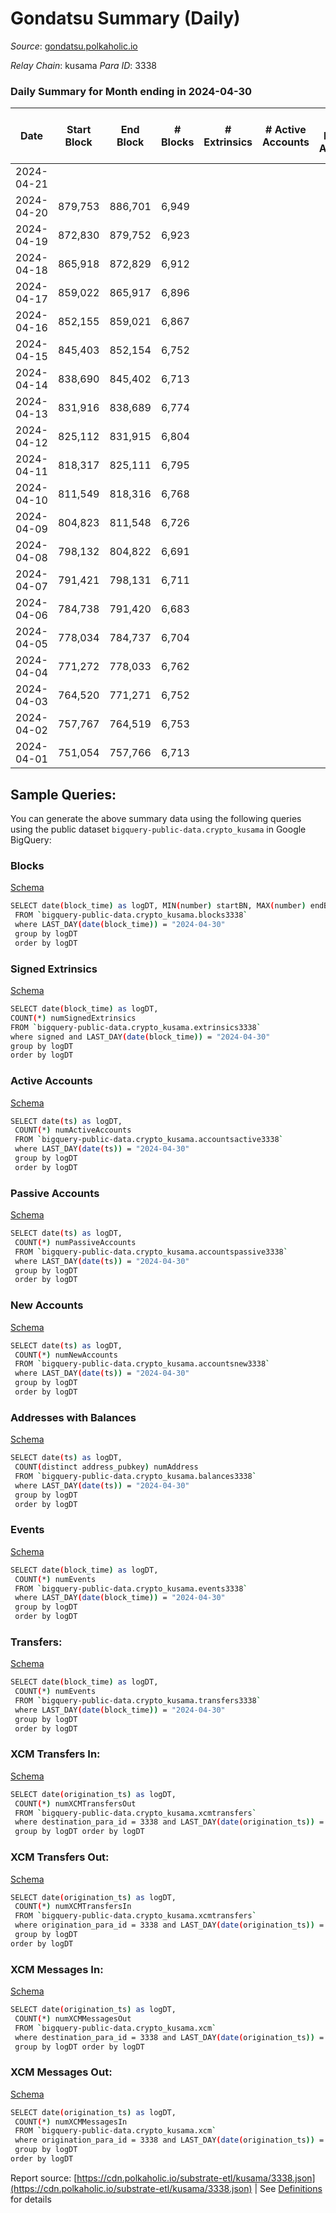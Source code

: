 # Gondatsu Summary (Daily)

_Source_: [gondatsu.polkaholic.io](https://gondatsu.polkaholic.io)

*Relay Chain*: kusama
*Para ID*: 3338



### Daily Summary for Month ending in 2024-04-30


| Date    | Start Block | End Block | # Blocks | # Extrinsics | # Active Accounts | # Passive Accounts | # New Accounts | # Addresses | # Events  | # Transfers ($USD) | # XCM Transfers In ($USD) | # XCM Transfers Out ($USD) | # XCM In | # XCM Out | Issues |
|---------|-------------|-----------|----------|--------------|-------------------|--------------------|----------------|-------------|-----------|--------------------|---------------------------|----------------------------|----------|-----------|--------|
| 2024-04-21 |  |  |  |  |  |  |  |  |  |   |   |   |  |  |  |
| 2024-04-20 | 879,753 | 886,701 | 6,949 |  |  |  |  |  | 13,902 |   |   |   |  |  |  |
| 2024-04-19 | 872,830 | 879,752 | 6,923 |  |  |  |  |  | 13,850 |   |   |   |  |  |  |
| 2024-04-18 | 865,918 | 872,829 | 6,912 |  |  |  |  |  | 13,827 |   |   |   |  |  |  |
| 2024-04-17 | 859,022 | 865,917 | 6,896 |  |  |  |  | 1 | 13,796 |   |   |   |  |  |  |
| 2024-04-16 | 852,155 | 859,021 | 6,867 |  |  |  |  | 1 | 13,738 |   |   |   |  |  |  |
| 2024-04-15 | 845,403 | 852,154 | 6,752 |  |  |  |  | 1 | 13,508 |   |   |   |  |  |  |
| 2024-04-14 | 838,690 | 845,402 | 6,713 |  |  |  |  | 1 | 13,430 |   |   |   |  |  |  |
| 2024-04-13 | 831,916 | 838,689 | 6,774 |  |  |  |  | 1 | 13,551 |   |   |   |  |  |  |
| 2024-04-12 | 825,112 | 831,915 | 6,804 |  |  |  |  | 1 | 13,612 |   |   |   |  |  |  |
| 2024-04-11 | 818,317 | 825,111 | 6,795 |  |  |  |  | 1 | 13,594 |   |   |   |  |  |  |
| 2024-04-10 | 811,549 | 818,316 | 6,768 |  |  |  |  | 1 | 13,540 |   |   |   |  |  |  |
| 2024-04-09 | 804,823 | 811,548 | 6,726 |  |  |  |  | 1 | 13,455 |   |   |   |  |  |  |
| 2024-04-08 | 798,132 | 804,822 | 6,691 |  |  |  |  | 1 | 13,386 |   |   |   |  |  |  |
| 2024-04-07 | 791,421 | 798,131 | 6,711 |  |  |  |  | 1 | 13,426 |   |   |   |  |  |  |
| 2024-04-06 | 784,738 | 791,420 | 6,683 |  |  |  |  | 1 | 13,370 |   |   |   |  |  |  |
| 2024-04-05 | 778,034 | 784,737 | 6,704 |  |  |  |  | 1 | 13,411 |   |   |   |  |  |  |
| 2024-04-04 | 771,272 | 778,033 | 6,762 |  |  |  |  | 1 | 13,528 |   |   |   |  |  |  |
| 2024-04-03 | 764,520 | 771,271 | 6,752 |  |  |  |  | 1 | 13,508 |   |   |   |  |  |  |
| 2024-04-02 | 757,767 | 764,519 | 6,753 |  |  |  |  | 1 | 13,510 |   |   |   |  |  |  |
| 2024-04-01 | 751,054 | 757,766 | 6,713 |  |  |  |  | 1 | 13,429 |   |   |   |  |  |  |

## Sample Queries:
You can generate the above summary data using the following queries using the public dataset `bigquery-public-data.crypto_kusama` in Google BigQuery:


### Blocks 

[Schema](https://github.com/colorfulnotion/substrate-etl/blob/main/schema/blocks.json)

```bash
SELECT date(block_time) as logDT, MIN(number) startBN, MAX(number) endBN, COUNT(*) numBlocks 
 FROM `bigquery-public-data.crypto_kusama.blocks3338`  
 where LAST_DAY(date(block_time)) = "2024-04-30" 
 group by logDT 
 order by logDT
```

### Signed Extrinsics 

[Schema](https://github.com/colorfulnotion/substrate-etl/blob/main/schema/extrinsics.json)

```bash
SELECT date(block_time) as logDT, 
COUNT(*) numSignedExtrinsics 
FROM `bigquery-public-data.crypto_kusama.extrinsics3338`  
where signed and LAST_DAY(date(block_time)) = "2024-04-30" 
group by logDT 
order by logDT
```

### Active Accounts 

[Schema](https://github.com/colorfulnotion/substrate-etl/blob/main/schema/accountsactive.json)

```bash
SELECT date(ts) as logDT, 
 COUNT(*) numActiveAccounts 
 FROM `bigquery-public-data.crypto_kusama.accountsactive3338` 
 where LAST_DAY(date(ts)) = "2024-04-30" 
 group by logDT 
 order by logDT
```

### Passive Accounts 

[Schema](https://github.com/colorfulnotion/substrate-etl/blob/main/schema/accountspassive.json)

```bash
SELECT date(ts) as logDT, 
 COUNT(*) numPassiveAccounts 
 FROM `bigquery-public-data.crypto_kusama.accountspassive3338` 
 where LAST_DAY(date(ts)) = "2024-04-30" 
 group by logDT 
 order by logDT
```

### New Accounts 

[Schema](https://github.com/colorfulnotion/substrate-etl/blob/main/schema/accountsnew.json)

```bash
SELECT date(ts) as logDT, 
 COUNT(*) numNewAccounts 
 FROM `bigquery-public-data.crypto_kusama.accountsnew3338` 
 where LAST_DAY(date(ts)) = "2024-04-30" 
 group by logDT
 order by logDT
```

### Addresses with Balances 

[Schema](https://github.com/colorfulnotion/substrate-etl/blob/main/schema/balances.json)

```bash
SELECT date(ts) as logDT,
 COUNT(distinct address_pubkey) numAddress 
 FROM `bigquery-public-data.crypto_kusama.balances3338` 
 where LAST_DAY(date(ts)) = "2024-04-30" 
 group by logDT 
 order by logDT
```

### Events 

[Schema](https://github.com/colorfulnotion/substrate-etl/blob/main/schema/events.json)

```bash
SELECT date(block_time) as logDT, 
 COUNT(*) numEvents 
 FROM `bigquery-public-data.crypto_kusama.events3338` 
 where LAST_DAY(date(block_time)) = "2024-04-30" 
 group by logDT 
 order by logDT
```

### Transfers:

[Schema](https://github.com/colorfulnotion/substrate-etl/blob/main/schema/transfers.json)

```bash
SELECT date(block_time) as logDT, 
 COUNT(*) numEvents 
 FROM `bigquery-public-data.crypto_kusama.transfers3338` 
 where LAST_DAY(date(block_time)) = "2024-04-30" 
 group by logDT 
 order by logDT
```

### XCM Transfers In: 

[Schema](https://github.com/colorfulnotion/substrate-etl/blob/main/schema/xcmtransfers.json)

```bash
SELECT date(origination_ts) as logDT, 
 COUNT(*) numXCMTransfersOut 
 FROM `bigquery-public-data.crypto_kusama.xcmtransfers` 
 where destination_para_id = 3338 and LAST_DAY(date(origination_ts)) = "2024-04-30" 
 group by logDT order by logDT
```

### XCM Transfers Out: 

[Schema](https://github.com/colorfulnotion/substrate-etl/blob/main/schema/xcmtransfers.json)

```bash
SELECT date(origination_ts) as logDT, 
 COUNT(*) numXCMTransfersIn 
 FROM `bigquery-public-data.crypto_kusama.xcmtransfers` 
 where origination_para_id = 3338 and LAST_DAY(date(origination_ts)) = "2024-04-30" 
 group by logDT 
order by logDT
```

### XCM Messages In: 

[Schema](https://github.com/colorfulnotion/substrate-etl/blob/main/schema/xcm.json)

```bash
SELECT date(origination_ts) as logDT, 
 COUNT(*) numXCMMessagesOut 
 FROM `bigquery-public-data.crypto_kusama.xcm` 
 where destination_para_id = 3338 and LAST_DAY(date(origination_ts)) = "2024-04-30" 
 group by logDT order by logDT
```

### XCM Messages Out: 

[Schema](https://github.com/colorfulnotion/substrate-etl/blob/main/schema/xcm.json)

```bash
SELECT date(origination_ts) as logDT, 
 COUNT(*) numXCMMessagesIn 
 FROM `bigquery-public-data.crypto_kusama.xcm` 
 where origination_para_id = 3338 and LAST_DAY(date(origination_ts)) = "2024-04-30" 
 group by logDT 
order by logDT
```


Report source: [https://cdn.polkaholic.io/substrate-etl/kusama/3338.json](https://cdn.polkaholic.io/substrate-etl/kusama/3338.json) | See [Definitions](/DEFINITIONS.md) for details

